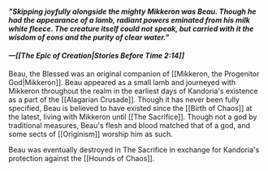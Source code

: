 #### *"Skipping joyfully alongside the mighty Mikkeron was Beau. Though he had the appearance of a lamb, radiant powers eminated from his milk white fleece. The creature itself could not speak, but carried with it the wisdom of eons and the purity of clear water."*
#### *—[[The Epic of Creation|Stories Before Time 2:14]]*

Beau, the Blessed was an original companion of [[Mikkeron, the Progenitor God|Mikkeron]]. Beau appeared as a small lamb and journeyed with Mikkeron throughout the realm in the earliest days of Kandoria's existence as a part of the [[Alagarian Crusade]]. Though it has never been fully specified, Beau is believed to have existed since the [[Birth of Chaos]] at the latest, living with Mikkeron until [[The Sacrifice]]. Though not a god by traditional measures, Beau's flesh and blood matched that of a god, and some sects of [[Originism]] worship him as such. 

Beau was eventually destroyed in The Sacrifice in exchange for Kandoria's protection against the [[Hounds of Chaos]].